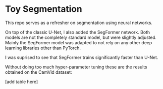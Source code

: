 # Toy Segmentation

This repo serves as a refresher on segmentation using neural networks.

On top of the classic U-Net, I also added the SegFormer network. Both models are not the completely standard model, but were slightly adjusted. Mainly the SegFormer model was adapted to not rely on any other deep learning libraries other than PyTorch.

I was suprised to see that SegFormer trains significantly faster than U-Net.

Without doing too much hyper-parameter tuning these are the results obtained on the CamVid dataset:

[add table here]

